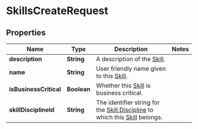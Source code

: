 

# SkillsCreateRequest


## Properties

| Name | Type | Description | Notes |
|------------ | ------------- | ------------- | -------------|
|**description** | **String** | A description of the [Skill](https://developers.intellihr.io/docs/v1/). |  |
|**name** | **String** | User friendly name given to this [Skill](https://developers.intellihr.io/docs/v1/). |  |
|**isBusinessCritical** | **Boolean** | Whether this [Skill](https://developers.intellihr.io/docs/v1/) is business critical. |  |
|**skillDisciplineId** | **String** | The identifier string for the [Skill Discipline](https://developers.intellihr.io/docs/v1/) to which this [Skill](https://developers.intellihr.io/docs/v1/) belongs. |  |



